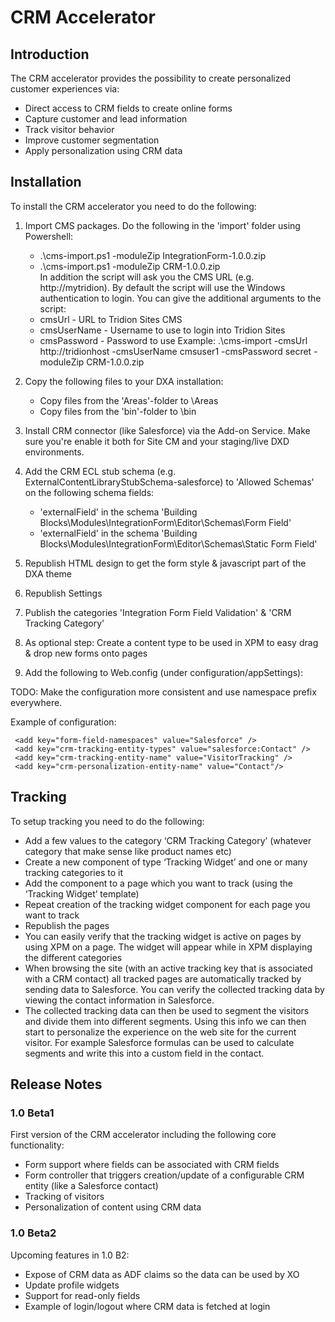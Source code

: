    CRM Accelerator
 =============================
    
 ## Introduction
    
 The CRM accelerator provides the possibility to create personalized customer experiences via:
 - Direct access to CRM fields to create online forms
 - Capture customer and lead information
 - Track visitor behavior
 - Improve customer segmentation
 - Apply personalization using CRM data
 
 
 ## Installation
 
 To install the CRM accelerator you need to do the following:
 1. Import CMS packages. Do the following in the 'import' folder using Powershell:
    - .\cms-import.ps1 -moduleZip IntegrationForm-1.0.0.zip
    - .\cms-import.ps1 -moduleZip CRM-1.0.0.zip   
    In addition the script will ask you the CMS URL (e.g. http://mytridion). By default the script will use the Windows authentication to login. 
    You can give the additional arguments to the script:
    - cmsUrl - URL to Tridion Sites CMS
    - cmsUserName - Username to use to login into Tridion Sites
    - cmsPassword - Password to use
    Example: .\cms-import -cmsUrl http://tridionhost -cmsUserName cmsuser1 -cmsPassword secret -moduleZip CRM-1.0.0.zip
 2. Copy the following files to your DXA installation:
    - Copy files from the 'Areas'-folder to <DXA install dir>\Areas
    - Copy files from the 'bin'-folder to <DXA install dir>\bin
 3. Install CRM connector (like Salesforce) via the Add-on Service. Make sure you're enable it both for Site CM and your staging/live DXD environments.
 4. Add the CRM ECL stub schema (e.g. ExternalContentLibraryStubSchema-salesforce) to 'Allowed Schemas' on the following schema fields:
    - 'externalField' in the schema 'Building Blocks\Modules\IntegrationForm\Editor\Schemas\Form Field'
    - 'externalField' in the schema 'Building Blocks\Modules\IntegrationForm\Editor\Schemas\Static Form Field'
 5. Republish HTML design to get the form style & javascript part of the DXA theme
 6. Republish Settings
 7. Publish the categories 'Integration Form Field Validation' & 'CRM Tracking Category'
 8. As optional step: Create a content type to be used in XPM to easy drag & drop new forms onto pages
 9. Add the following to Web.config (under configuration/appSettings):
 
      <add key="form-field-namespaces" value="[CRM connector namespaces]" />    
      <add key="crm-tracking-entity-types" value="[entities to be used to track, format: [namespace]:[entity type], ... ]" />
      <add key="crm-tracking-entity-name" value="[entity type to use for tracking]" />
      <add key="crm-personalization-entity-name" value="[entity type to use for personalization of CRM content]"/>
 
 TODO: Make the configuration more consistent and use namespace prefix everywhere.
 
 Example of configuration:
 
     <add key="form-field-namespaces" value="Salesforce" />    
     <add key="crm-tracking-entity-types" value="salesforce:Contact" />
     <add key="crm-tracking-entity-name" value="VisitorTracking" />
     <add key="crm-personalization-entity-name" value="Contact"/>
 
 ## Tracking
 
 To setup tracking you need to do the following:
 - Add a few values to the category ‘CRM Tracking Category’ (whatever category that make sense like product names etc)
 - Create a new component of type ‘Tracking Widget’ and one or many tracking categories to it
- Add the component to a page which you want to track (using the ‘Tracking Widget’ template)
- Repeat creation of the tracking widget component for each page you want to track
- Republish the pages
- You can easily verify that the tracking widget is active on pages by using XPM on a page. The widget will appear while in XPM displaying the different categories
- When browsing the site (with an active tracking key that is associated with a CRM contact) all tracked pages are automatically tracked by sending data to Salesforce. You can verify the collected tracking data by viewing the contact information in Salesforce.
- The collected tracking data can then be used to segment the visitors and divide them into different segments. Using this info we can then start to personalize the experience on the web site for the current visitor. For example Salesforce formulas can be used
  to calculate segments and write this into a custom field in the contact.

  
 ## Release Notes
 
 ### 1.0 Beta1
 
 First version of the CRM accelerator including the following core functionality:
 - Form support where fields can be associated with CRM fields
 - Form controller that triggers creation/update of a configurable CRM entity (like a Salesforce contact)
 - Tracking of visitors
 - Personalization of content using CRM data
 
 ### 1.0 Beta2 
 
 Upcoming features in  1.0 B2:
 - Expose of CRM data as ADF claims so the data can be used by XO
 - Update profile widgets
 - Support for read-only fields
 - Example of login/logout where CRM data is fetched at login

 
 
    
